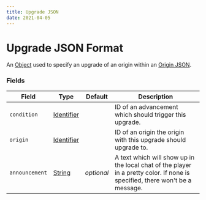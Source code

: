 ```yaml
---
title: Upgrade JSON
date: 2021-04-05
---
```

# Upgrade JSON Format

An [Object](object.md) used to specify an upgrade of an origin within an [Origin JSON](origin_json.md).


### Fields

Field  | Type | Default | Description
-------|------|---------|-------------
`condition` | [Identifier](data_types/identifier.md) | | ID of an advancement which should trigger this upgrade.
`origin` | [Identifier](data_types/identifier.md) | | ID of an origin the origin with this upgrade should upgrade to.
`announcement` | [String](data_types/string.md) | _optional_ | A text which will show up in the local chat of the player in a pretty color. If none is specified, there won't be a message.
